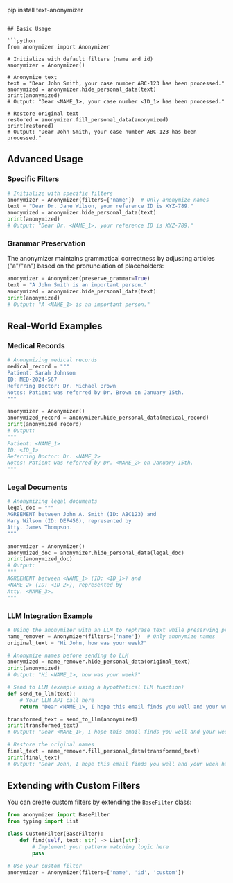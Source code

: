 pip install text-anonymizer
```

## Basic Usage

```python
from anonymizer import Anonymizer

# Initialize with default filters (name and id)
anonymizer = Anonymizer()

# Anonymize text
text = "Dear John Smith, your case number ABC-123 has been processed."
anonymized = anonymizer.hide_personal_data(text)
print(anonymized)
# Output: "Dear <NAME_1>, your case number <ID_1> has been processed."

# Restore original text
restored = anonymizer.fill_personal_data(anonymized)
print(restored)
# Output: "Dear John Smith, your case number ABC-123 has been processed."
```

## Advanced Usage

### Specific Filters

```python
# Initialize with specific filters
anonymizer = Anonymizer(filters=['name'])  # Only anonymize names
text = "Dear Dr. Jane Wilson, your reference ID is XYZ-789."
anonymized = anonymizer.hide_personal_data(text)
print(anonymized)
# Output: "Dear Dr. <NAME_1>, your reference ID is XYZ-789."
```

### Grammar Preservation

The anonymizer maintains grammatical correctness by adjusting articles ("a"/"an") based on the pronunciation of placeholders:

```python
anonymizer = Anonymizer(preserve_grammar=True)
text = "A John Smith is an important person."
anonymized = anonymizer.hide_personal_data(text)
print(anonymized)
# Output: "A <NAME_1> is an important person."
```

## Real-World Examples

### Medical Records

```python
# Anonymizing medical records
medical_record = """
Patient: Sarah Johnson
ID: MED-2024-567
Referring Doctor: Dr. Michael Brown
Notes: Patient was referred by Dr. Brown on January 15th.
"""

anonymizer = Anonymizer()
anonymized_record = anonymizer.hide_personal_data(medical_record)
print(anonymized_record)
# Output:
"""
Patient: <NAME_1>
ID: <ID_1>
Referring Doctor: Dr. <NAME_2>
Notes: Patient was referred by Dr. <NAME_2> on January 15th.
"""
```

### Legal Documents

```python
# Anonymizing legal documents
legal_doc = """
AGREEMENT between John A. Smith (ID: ABC123) and 
Mary Wilson (ID: DEF456), represented by 
Atty. James Thompson.
"""

anonymizer = Anonymizer()
anonymized_doc = anonymizer.hide_personal_data(legal_doc)
print(anonymized_doc)
# Output:
"""
AGREEMENT between <NAME_1> (ID: <ID_1>) and 
<NAME_2> (ID: <ID_2>), represented by 
Atty. <NAME_3>.
"""
```

### LLM Integration Example

```python
# Using the anonymizer with an LLM to rephrase text while preserving privacy
name_remover = Anonymizer(filters=['name'])  # Only anonymize names
original_text = "Hi John, how was your week?"

# Anonymize names before sending to LLM
anonymized = name_remover.hide_personal_data(original_text)
print(anonymized)
# Output: "Hi <NAME_1>, how was your week?"

# Send to LLM (example using a hypothetical LLM function)
def send_to_llm(text):
    # Your LLM API call here
    return "Dear <NAME_1>, I hope this email finds you well and your week has been pleasant."

transformed_text = send_to_llm(anonymized)
print(transformed_text)
# Output: "Dear <NAME_1>, I hope this email finds you well and your week has been pleasant."

# Restore the original names
final_text = name_remover.fill_personal_data(transformed_text)
print(final_text)
# Output: "Dear John, I hope this email finds you well and your week has been pleasant."
```

## Extending with Custom Filters

You can create custom filters by extending the `BaseFilter` class:

```python
from anonymizer import BaseFilter
from typing import List

class CustomFilter(BaseFilter):
    def find(self, text: str) -> List[str]:
        # Implement your pattern matching logic here
        pass

# Use your custom filter
anonymizer = Anonymizer(filters=['name', 'id', 'custom'])